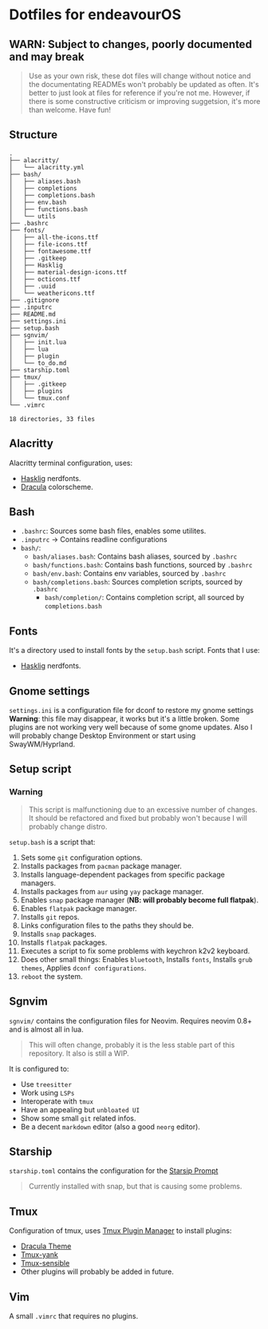 # Dotfiles for endeavourOS

## WARN: Subject to changes, poorly documented and may break

> Use as your own risk, these dot files will change without notice and the
> documentating READMEs won't probably be updated as often.
> It's better to just look at files for reference if you're not me.
> However, if there is some constructive criticism or improving suggetsion,
> it's more than welcome. Have fun!

## Structure

```tree
.
├── alacritty/
│   └── alacritty.yml
├── bash/
│   ├── aliases.bash
│   ├── completions
│   ├── completions.bash
│   ├── env.bash
│   ├── functions.bash
│   └── utils
├── .bashrc
├── fonts/
│   ├── all-the-icons.ttf
│   ├── file-icons.ttf
│   ├── fontawesome.ttf
│   ├── .gitkeep
│   ├── Hasklig
│   ├── material-design-icons.ttf
│   ├── octicons.ttf
│   ├── .uuid
│   └── weathericons.ttf
├── .gitignore
├── .inputrc
├── README.md
├── settings.ini
├── setup.bash
├── sgnvim/
│   ├── init.lua
│   ├── lua
│   ├── plugin
│   └── to_do.md
├── starship.toml
├── tmux/
│   ├── .gitkeep
│   ├── plugins
│   └── tmux.conf
└── .vimrc

18 directories, 33 files
```

## Alacritty

Alacritty terminal configuration, uses:

* [Hasklig](https://www.programmingfonts.org/#hasklig) nerdfonts.
* [Dracula](https://draculatheme.com/alacritty) colorscheme.

## Bash

* `.bashrc`: Sources some bash files, enables some utilites.
* `.inputrc` -> Contains readline configurations
* `bash/`:
  * `bash/aliases.bash`: Contains bash aliases, sourced by `.bashrc`
  * `bash/functions.bash`: Contains bash functions, sourced by `.bashrc`
  * `bash/env.bash`: Contains env variables, sourced by `.bashrc`
  * `bash/completions.bash`: Sources completion scripts, sourced by `.bashrc`
    * `bash/completion/`: Contains completion script, all sourced by `completions.bash`

## Fonts

It's a directory used to install fonts by the `setup.bash` script.
Fonts that I use:

* [Hasklig](https://www.programmingfonts.org/#hasklig) nerdfonts.

## Gnome settings

`settings.ini` is a configuration file for dconf to restore my gnome settings
**Warning**: this file may disappear, it works but it's a little broken.
Some plugins are not working very well because of some gnome updates.
Also I will probably change Desktop Environment or start using SwayWM/Hyprland.

## Setup script

### Warning

> This script is malfunctioning due to an excessive number of changes.
> It should be refactored and fixed but probably won't because I will
> probably change distro.

`setup.bash` is a script that:

1. Sets some `git` configuration options.
2. Installs packages from `pacman` package manager.
3. Installs language-dependent packages from specific package managers.
4. Installs packages from `aur` using `yay` package manager.
5. Enables `snap` package manager (**NB: will probably become full flatpak**).
6. Enables `flatpak` package manager.
7. Installs `git` repos.
8. Links configuration files to the paths they should be.
9. Installs `snap` packages.
10. Installs `flatpak` packages.
11. Executes a script to fix some problems with keychron k2v2 keyboard.
12. Does other small things: Enables `bluetooth`, Installs `fonts`,
 Installs `grub themes`, Applies `dconf configurations`.
13. `reboot` the system.

## Sgnvim

`sgnvim/` contains the configuration files for Neovim.
Requires neovim 0.8+ and is almost all in lua.
> This will often change, probably it is the less stable part of this repository.
> It also is still a WIP.

It is configured to:

* Use `treesitter`
* Work using `LSPs`
* Interoperate with `tmux`
* Have an appealing but `unbloated UI`
* Show some small `git` related infos.
* Be a decent `markdown` editor (also a good `neorg` editor).

## Starship

`starship.toml` contains the configuration for the [Starsip Prompt](https://starship.rs/)
> Currently installed with snap, but that is causing some problems.

## Tmux

Configuration of tmux, uses [Tmux Plugin Manager](https://github.com/tmux-plugins/tpm)
to install plugins:

* [Dracula Theme](https://draculatheme.com/tmux)
* [Tmux-yank](https://github.com/tmux-plugins/tmux-yank)
* [Tmux-sensible](https://github.com/tmux-plugins/tmux-sensible)
* Other plugins will probably be added in future.

## Vim

A small `.vimrc` that requires no plugins.
